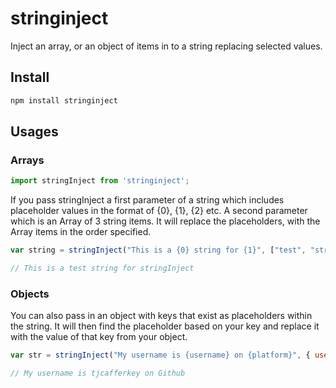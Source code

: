 # stringinject
Inject an array, or an object of items in to a string replacing selected values.

## Install ##

``` bash
npm install stringinject
```

## Usages ##

### Arrays ###

```javascript
import stringInject from 'stringinject';
```

If you pass stringInject a first parameter of a string which includes placeholder values in the format of {0}, {1}, {2} etc. A second parameter which is an Array of 3 string items. It will replace the placeholders, with the Array items in the order specified.

```javascript
var string = stringInject("This is a {0} string for {1}", ["test", "stringInject"]);

// This is a test string for stringInject
```

### Objects ###

You can also pass in an object with keys that exist as placeholders within the string. It will then find the placeholder based on your key and replace it with the value of that key from your object.

```javascript
var str = stringInject("My username is {username} on {platform}", { username: "tjcafferkey", platform: "GitHub" });

// My username is tjcafferkey on Github
```